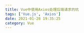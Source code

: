 ```yaml
---
title: Vue中使用Axios处理后端请求的坑
tags: ['Vue.js', 'Axios']
date: 2021-01-28 19:35:25
category: Vue
---
```

